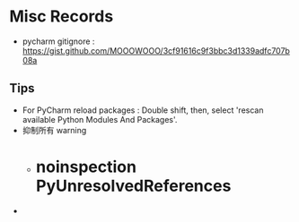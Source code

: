 

# Misc Records

- pycharm gitignore : https://gist.github.com/MOOOWOOO/3cf91616c9f3bbc3d1339adfc707b08a

## Tips

- For PyCharm reload packages : Double shift, then, select 'rescan available Python Modules And Packages'.
- 抑制所有 warning 
  -  # noinspection PyUnresolvedReferences
- 